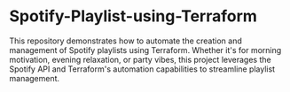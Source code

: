 # Spotify-Playlist-using-Terraform
This repository demonstrates how to automate the creation and management of Spotify playlists using Terraform. Whether it's for morning motivation, evening relaxation, or party vibes, this project leverages the Spotify API and Terraform's automation capabilities to streamline playlist management.
